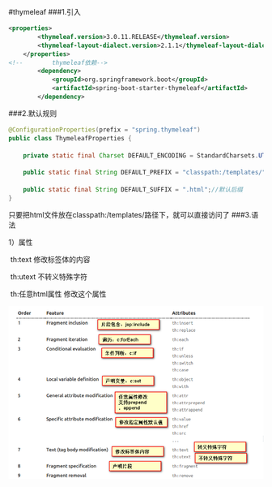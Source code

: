 #thymeleaf
###1.引入

```xml
<properties>
        <thymeleaf.version>3.0.11.RELEASE</thymeleaf.version>
        <thymeleaf-layout-dialect.version>2.1.1</thymeleaf-layout-dialect.version>
    </properties>
<!--        thymeleaf依赖-->
        <dependency>
            <groupId>org.springframework.boot</groupId>
            <artifactId>spring-boot-starter-thymeleaf</artifactId>
        </dependency>

```
###2.默认规则
```java
@ConfigurationProperties(prefix = "spring.thymeleaf")
public class ThymeleafProperties {

	private static final Charset DEFAULT_ENCODING = StandardCharsets.UTF_8;

	public static final String DEFAULT_PREFIX = "classpath:/templates/";//默认前缀

	public static final String DEFAULT_SUFFIX = ".html";//默认后缀
}
```
只要把html文件放在classpath:/templates/路径下，就可以直接访问了
###3.语法

1）属性

​		th:text						修改标签体的内容

​		th:utext					  不转义特殊字符

​		th:任意html属性		修改这个属性

![](assets/2018-02-04_123955.png)

